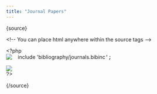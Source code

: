 ```yaml
---
title: "Journal Papers"
---
```

<p>{source}</p>
<p>&lt;!-- You can place html anywhere within the source tags --&gt;</p>
<p>&lt;?php<br /><img src="plugins/editors-xtd/sourcerer/images/tab.png" alt="&nbsp;&nbsp;&nbsp;&nbsp;" border="0" />include 'bibliography/journals.bibinc<span style="font-family: 'courier new',courier,monospace;">';</span></p>
<p><span style="font-family: courier new,courier,monospace;"><img src="plugins/editors-xtd/sourcerer/images/tab.png" alt="&nbsp;&nbsp;&nbsp;&nbsp;" border="0" /><br />?&gt;</span></p>
<!-- You can place html anywhere within the source tags -->
<p>{/source}</p>